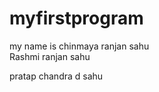 # myfirstprogram
my name is chinmaya ranjan sahu
<br>
Rashmi ranjan sahu
<div>pratap chandra d sahu</div>
